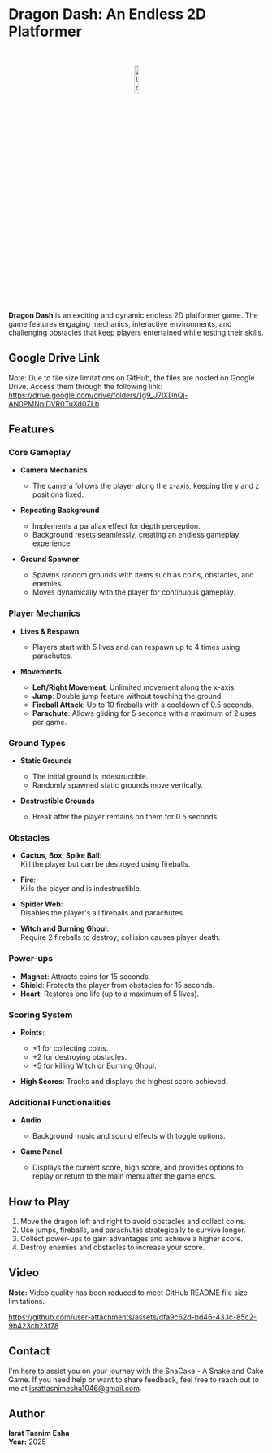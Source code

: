 # Dragon Dash: An Endless 2D Platformer  

<br>
<p align="center">
  <img src="https://github.com/user-attachments/assets/242222d5-4207-473b-987d-58163257f6ab" alt="Logo" width="12%">
</p>

**Dragon Dash** is an exciting and dynamic endless 2D platformer game. The game features engaging mechanics, interactive environments, and challenging obstacles that keep players entertained while testing their skills.

## Google Drive Link

Note: Due to file size limitations on GitHub, the files are hosted on Google Drive. Access them through the following link:           
https://drive.google.com/drive/folders/1g9_J7lXDnQj-AN0PMNpIDVR0TuXd0ZLb

## Features

### Core Gameplay
- **Camera Mechanics**  
  - The camera follows the player along the x-axis, keeping the y and z positions fixed.  

- **Repeating Background**  
  - Implements a parallax effect for depth perception.  
  - Background resets seamlessly, creating an endless gameplay experience.  

- **Ground Spawner**  
  - Spawns random grounds with items such as coins, obstacles, and enemies.  
  - Moves dynamically with the player for continuous gameplay.  

### Player Mechanics
- **Lives & Respawn**  
  - Players start with 5 lives and can respawn up to 4 times using parachutes.  

- **Movements**  
  - **Left/Right Movement**: Unlimited movement along the x-axis.  
  - **Jump**: Double jump feature without touching the ground.  
  - **Fireball Attack**: Up to 10 fireballs with a cooldown of 0.5 seconds.  
  - **Parachute**: Allows gliding for 5 seconds with a maximum of 2 uses per game.  

### Ground Types
- **Static Grounds**  
  - The initial ground is indestructible.  
  - Randomly spawned static grounds move vertically.  

- **Destructible Grounds**  
  - Break after the player remains on them for 0.5 seconds.  

### Obstacles
- **Cactus, Box, Spike Ball**:  
  Kill the player but can be destroyed using fireballs.  

- **Fire**:  
  Kills the player and is indestructible.  

- **Spider Web**:  
  Disables the player's all fireballs and parachutes.  

- **Witch and Burning Ghoul**:  
  Require 2 fireballs to destroy; collision causes player death.  

### Power-ups
- **Magnet**: Attracts coins for 15 seconds.  
- **Shield**: Protects the player from obstacles for 15 seconds.  
- **Heart**: Restores one life (up to a maximum of 5 lives).  

### Scoring System
- **Points**:  
  - +1 for collecting coins.  
  - +2 for destroying obstacles.  
  - +5 for killing Witch or Burning Ghoul.  

- **High Scores**: Tracks and displays the highest score achieved.  

### Additional Functionalities
- **Audio**  
  - Background music and sound effects with toggle options.  

- **Game Panel**  
  - Displays the current score, high score, and provides options to replay or return to the main menu after the game ends.  

## How to Play
1. Move the dragon left and right to avoid obstacles and collect coins.  
2. Use jumps, fireballs, and parachutes strategically to survive longer.  
3. Collect power-ups to gain advantages and achieve a higher score.  
4. Destroy enemies and obstacles to increase your score.  

## Video
**Note:** Video quality has been reduced to meet GitHub README file size limitations.

https://github.com/user-attachments/assets/dfa9c62d-bd46-433c-85c2-9b423cb23f78

## Contact

I'm here to assist you on your journey with the SnaCake - A Snake and Cake Game. If you need help or want to share feedback, feel free to reach out to me at [israttasnimesha1046@gmail.com](mailto:israttasnimesha1046@gmail.com).

## Author

**Israt Tasnim Esha**  
**Year:** 2025
